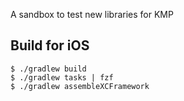 A sandbox to test new libraries for KMP

## Build for iOS
```
$ ./gradlew build
$ ./gradlew tasks | fzf
$ ./gradlew assembleXCFramework
```